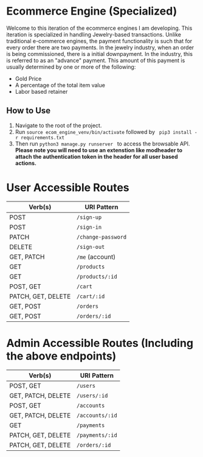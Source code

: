 # Ecommerce Engine (Specialized)
Welcome to this iteration of the ecommerce engines I am developing. This iteration is specialized in handling Jewelry-based
transactions. Unlike traditional e-commerce engines, the payment functionality is such that for every order there are two payments. In the jewelry industry, when an order is being commissioned, there is a initial downpayment. In the industry, this is referred to as an "advance" payment. This amount of this payment is usually determined by one or more of the following:
+ Gold Price
+ A percentage of the total item value
+ Labor based retainer

## How to Use 
1) Navigate to the root of the project.
2) Run ```source ecom_engine_venv/bin/activate``` followed by ``` pip3 install -r requirements.txt```
3) Then run ```python3 manage.py runserver ``` to access the browsable API.
 **Please note you will need to use an extenstion like __modheader__ to attach the authentication token in the header for all user based actions.**



# User Accessible Routes
| Verb(s) | URI Pattern            |
|---------|------------------------|
| POST    | `/sign-up`             |
| POST    | `/sign-in`             | 
| PATCH   | `/change-password`     | 
| DELETE  | `/sign-out`            |
| GET, PATCH     | `/me` (account)             | 
| GET | `/products`|
| GET | `/products/:id`|
| POST, GET| `/cart`            | 
| PATCH, GET, DELETE     | `/cart/:id`        | 
| GET, POST | `/orders`|
| GET, POST | `/orders/:id`|


# Admin Accessible Routes (Including the above endpoints)

| Verb(s) | URI Pattern            |
|---------|------------------------|
| POST, GET    | `/users`             |
| GET, PATCH, DELETE     | `/users/:id`             |
| POST, GET    | `/accounts`             |
| GET, PATCH, DELETE     | `/accounts/:id`             |
| GET    | `/payments`            |
| PATCH, GET, DELETE    | `/payments/:id`             |
| PATCH, GET, DELETE    | `/orders/:id`             |

